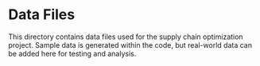 # Data Files

This directory contains data files used for the supply chain optimization project. Sample data is generated within the code, but real-world data can be added here for testing and analysis.
